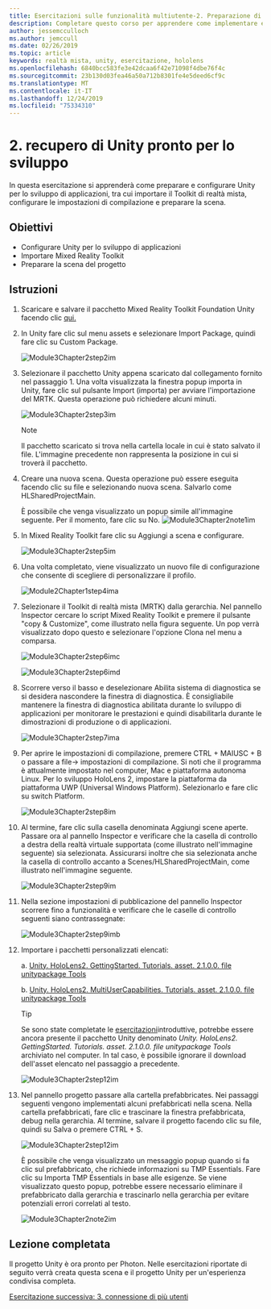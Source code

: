 ```yaml
---
title: Esercitazioni sulle funzionalità multiutente-2. Preparazione di Unity per lo sviluppo
description: Completare questo corso per apprendere come implementare esperienze condivise multiutente all'interno di un'applicazione HoloLens 2.
author: jessemcculloch
ms.author: jemccull
ms.date: 02/26/2019
ms.topic: article
keywords: realtà mista, unity, esercitazione, hololens
ms.openlocfilehash: 6840bcc583fe3e42dcaa6f42e71098f4dbe76f4c
ms.sourcegitcommit: 23b130d03fea46a50a712b8301fe4e5deed6cf9c
ms.translationtype: MT
ms.contentlocale: it-IT
ms.lasthandoff: 12/24/2019
ms.locfileid: "75334310"
---
```

# <a name="2-getting-unity-ready-for-development"></a>2. recupero di Unity pronto per lo sviluppo

In questa esercitazione si apprenderà come preparare e configurare Unity per lo sviluppo di applicazioni, tra cui importare il Toolkit di realtà mista, configurare le impostazioni di compilazione e preparare la scena.

## <a name="objectives"></a>Obiettivi

* Configurare Unity per lo sviluppo di applicazioni
* Importare Mixed Reality Toolkit
* Preparare la scena del progetto

## <a name="instructions"></a>Istruzioni

1. Scaricare e salvare il pacchetto Mixed Reality Toolkit Foundation Unity facendo clic [qui.](https://github.com/microsoft/MixedRealityToolkit-Unity/releases/download/v2.1.0/Microsoft.MixedReality.Toolkit.Unity.Foundation.2.1.0.unitypackage)

2. In Unity fare clic sul menu assets e selezionare Import Package, quindi fare clic su Custom Package.

    ![Module3Chapter2step2im](images/module3chapter2step2im.PNG)

3. Selezionare il pacchetto Unity appena scaricato dal collegamento fornito nel passaggio 1. Una volta visualizzata la finestra popup importa in Unity, fare clic sul pulsante Import (importa) per avviare l'importazione del MRTK. Questa operazione può richiedere alcuni minuti.

    ![Module3Chapter2step3im](images/module3chapter2step3im.PNG)

    >[!NOTE]
    >Il pacchetto scaricato si trova nella cartella locale in cui è stato salvato il file. L'immagine precedente non rappresenta la posizione in cui si troverà il pacchetto.

4. Creare una nuova scena. Questa operazione può essere eseguita facendo clic su file e selezionando nuova scena. Salvarlo come HLSharedProjectMain.

    È possibile che venga visualizzato un popup simile all'immagine seguente. Per il momento, fare clic su No.
    ![Module3Chapter2note1im](images/module3chapter2note1im.PNG)

5. In Mixed Reality Toolkit fare clic su Aggiungi a scena e configurare.

    ![Module3Chapter2step5im](images/module3chapter2step5im.PNG)

6. Una volta completato, viene visualizzato un nuovo file di configurazione che consente di scegliere di personalizzare il profilo.

    ![Module2Chapter1step4ima](images/Module2Chapter1step4ima.PNG)

7. Selezionare il Toolkit di realtà mista (MRTK) dalla gerarchia. Nel pannello Inspector cercare lo script Mixed Reality Toolkit e premere il pulsante "copy & Customize", come illustrato nella figura seguente.  Un pop verrà visualizzato dopo questo e selezionare l'opzione Clona nel menu a comparsa.

    ![Module3Chapter2step6imc](images/module3chapter2step6imc.PNG)

    ![Module3Chapter2step6imd](images/module3chapter2step6imd.PNG)

8. Scorrere verso il basso e deselezionare Abilita sistema di diagnostica se si desidera nascondere la finestra di diagnostica. È consigliabile mantenere la finestra di diagnostica abilitata durante lo sviluppo di applicazioni per monitorare le prestazioni e quindi disabilitarla durante le dimostrazioni di produzione o di applicazioni. 

    ![Module3Chapter2step7ima](images/module3chapter2step7ima.PNG)

9. Per aprire le impostazioni di compilazione, premere CTRL + MAIUSC + B o passare a file-> impostazioni di compilazione. Si noti che il programma è attualmente impostato nel computer, Mac e piattaforma autonoma Linux. Per lo sviluppo HoloLens 2, impostare la piattaforma da piattaforma UWP (Universal Windows Platform). Selezionarlo e fare clic su switch Platform.

    ![Module3Chapter2step8im](images/module3chapter2step8im.PNG)

10. Al termine, fare clic sulla casella denominata Aggiungi scene aperte. Passare ora al pannello Inspector e verificare che la casella di controllo a destra della realtà virtuale supportata (come illustrato nell'immagine seguente) sia selezionata. Assicurarsi inoltre che sia selezionata anche la casella di controllo accanto a Scenes/HLSharedProjectMain, come illustrato nell'immagine seguente.

    ![Module3Chapter2step9im](images/module3chapter2step9im.PNG)

11. Nella sezione impostazioni di pubblicazione del pannello Inspector scorrere fino a funzionalità e verificare che le caselle di controllo seguenti siano contrassegnate:

    ![Module3Chapter2step9imb](images/module3chapter2step9imb.PNG)

12. Importare i pacchetti personalizzati elencati:

    a. [Unity. HoloLens2. GettingStarted. Tutorials. asset. 2.1.0.0. file unitypackage Tools](https://github.com/microsoft/MixedRealityLearning/releases/download/getting-started-v2.1.0.0/Unity.HoloLens2.GettingStarted.Tutorials.Asset.2.1.0.0.unitypackage)

    b. [Unity. HoloLens2. MultiUserCapabilities. Tutorials. asset. 2.1.0.0. file unitypackage Tools](https://github.com/microsoft/MixedRealityLearning/releases/download/multi-user-capabilities-v2.1.0.0/Unity.HoloLens2.MultiUserCapabilities.Tutorials.Asset.2.1.0.0.unitypackage)

    >[!TIP]
    >Se sono state completate le [esercitazioni](mrlearning-base-ch1.md)introduttive, potrebbe essere ancora presente il pacchetto Unity denominato _Unity. HoloLens2. GettingStarted. Tutorials. asset. 2.1.0.0. file unitypackage Tools_ archiviato nel computer. In tal caso, è possibile ignorare il download dell'asset elencato nel passaggio a precedente.

    ![Module3Chapter2step12im](images/module3chapter2step11im.PNG)

13. Nel pannello progetto passare alla cartella prefabbricates. Nei passaggi seguenti vengono implementati alcuni prefabbricati nella scena. Nella cartella prefabbricati, fare clic e trascinare la finestra prefabbricata, debug nella gerarchia. Al termine, salvare il progetto facendo clic su file, quindi su Salva o premere CTRL + S.

    ![Module3Chapter2step12im](images/module3chapter2step12im.PNG)

    È possibile che venga visualizzato un messaggio popup quando si fa clic sul prefabbricato, che richiede informazioni su TMP Essentials. Fare clic su Importa TMP Essentials in base alle esigenze. Se viene visualizzato questo popup, potrebbe essere necessario eliminare il prefabbricato dalla gerarchia e trascinarlo nella gerarchia per evitare potenziali errori correlati al testo.

    ![Module3Chapter2note2im](images/module3chapter2note2im.PNG)

## <a name="congratulations"></a>Lezione completata

Il progetto Unity è ora pronto per Photon. Nelle esercitazioni riportate di seguito verrà creata questa scena e il progetto Unity per un'esperienza condivisa completa.

[Esercitazione successiva: 3. connessione di più utenti](mrlearning-sharing(photon)-ch3.md)
